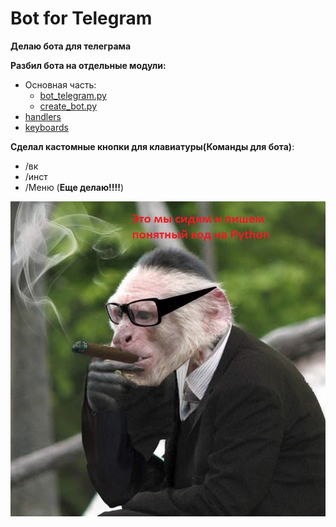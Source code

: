 # Bot for Telegram

__Делаю бота для телеграма__

__Разбил бота на отдельные модули:__
- Oсновная часть:
     - [bot_telegram.py](https://github.com/Wa1gala/Python-Telegram-Bot/blob/main/bot_telegram.py)
    - [create_bot.py](https://github.com/Wa1gala/Python-Telegram-Bot/blob/main/create_bot.py)
- [handlers](https://github.com/Wa1gala/Python_Telegram_Bot/tree/main/Handlers)
- [keyboards](https://github.com/Wa1gala/Python_Telegram_Bot/tree/main/keyboards)

__Сделал кастомные кнопки для клавиатуры(Команды для бота)__:

- /вк
- /инст
- /Меню (__Еще делаю!!!!__)

![ ](.\other-files\Это_Мы.jpg)

